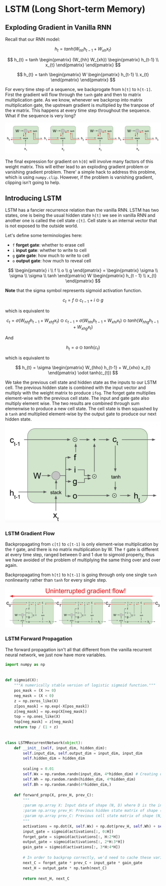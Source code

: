 
# LSTM (Long Short-term Memory)
## Exploding Gradient in Vanilla RNN
Recall that our RNN model:

$$
h_{t} = tanh(W_{hh} h_{t-1} + W_{xh}x_{t})
$$

$$
h_{t} = tanh \begin{pmatrix} (W_{hh} W_{xh}) \begin{pmatrix} h_{t-1} \\ x_{t} \end{pmatrix} \end{pmatrix}
$$

$$
h_{t} = tanh \begin{pmatrix} W \begin{pmatrix} h_{t-1} \\ x_{t} \end{pmatrix} \end{pmatrix}
$$

For every time step of a sequence, we backprogate from `h[t]` to `h[t-1]`. First the gradient will flow through the `tanh` gate and then to matrix multiplication gate. As we know, whenever we backprop into matrix multiplication gate, the upstream gradient is multiplied by the tranpose of the `W` matrix. This happens at every time step throughout the sequence. What if the sequence is very long?

![rnn-gradient-flow](img/rnn-gradient-flow.png)

The final expression for gradient on `h[0]` will involve many factors of this weight matrix. This will either lead to an exploding gradient problem or vanishing gradient problem. There' a simple hack to address this problme, which is using `numpy.clip`. However, if the problem is vanishing gradient, clipping isn't going to help.

## Introducing LSTM

LSTM has a fancier recurrence relation than the vanilla RNN. LSTM has two states, one is being the usual hidden state `h[t]` we see in vanilla RNN and another one is called the cell state `c[t]`. Cell state is an internal vector that is not exposed to the outside world. 

Let's define some terminologies here: 

* `f` **forget gate**: whether to erase cell
* `i` **input gate**: whether to write to cell
* `g` **gate gate**: how much to write to cell
* `o` **output gate**: how much to reveal cell

$$
\begin{pmatrix} i \\ f \\ o \\ g \end{pmatrix} = \begin{pmatrix} \sigma \\ \sigma \\ \sigma \\ tanh \end{pmatrix}
W \begin{pmatrix} h_{t - 1} \\ x_{t} \end{pmatrix}
$$

**Note** that the sigma symbol represents sigmoid activation function.

$$
c_{t} = f \odot c_{t - 1} + i \odot g
$$

which is equivalent to 

$$
c_{t} = \sigma(W_{hhf} h_{t-1} + W_{xhf} x_{t}) \odot c_{t-1} + \sigma(W_{hhi} h_{t-1} + W_{xhi} x_{t}) \odot tanh(W_{hhg} h_{t-1} + W_{xhg} x_{t})
$$

And

$$
h_{t} = o \odot tanh(c_{t})
$$

which is equivalent to

$$
h_{t} = \sigma \begin{pmatrix} W_{hho} h_{t-1} + W_{xho} x_{t} \end{pmatrix} \odot tanh(c_{t})
$$

We take the previous cell state and hidden state as the inputs to our LSTM cell. The previous hidden state is combined with the input vector and multiply with the weight matrix to produce `ifog`. The forget gate multiplies element-wise with the previous cell state. The input and gate gate also multiply element wise. The two results are combined through sum elemenwise to produce a new cell state. The cell state is then squashed by a `tanh` and multiplied element-wise by the output gate to produce our next hidden state.
![lstm](img/lstm.png)

### LSTM Gradient Flow
Backpropagating from `c[t]` to `c[t-1]` is only element-wise multiplication by the `f` gate, and there is no matrix multiplication by W. The `f` gate is different at every time step, ranged between 0 and 1 due to sigmoid property, thus we have avoided of the problem of multiplying the same thing over and over again. 

Backpropagating from `h[t]` to `h[t-1]` is going through only one single `tanh` nonlinearity rather than `tanh` for every single step.

![cell-state-gradient-flow](img/cell-state-gradient-flow.png)

### LSTM Forward Propagation
The forward propagation isn't all that different from the vanilla recurrent neural network, we just now have more variables.


```python
import numpy as np


def sigmoid(X):
    """A numerically stable version of logistic sigmoid function."""
    pos_mask = (X >= 0)
    neg_mask = (X < 0)
    z = np.zeros_like(X)
    z[pos_mask] = np.exp(-X[pos_mask])
    z[neg_mask] = np.exp(X[neg_mask])
    top = np.ones_like(X)
    top[neg_mask] = z[neg_mask]
    return top / (1 + z)


class LSTMRecurrentNetwork(object):
    def __init__(self, input_dim, hidden_dim):
        self.input_dim, self.output_dim = input_dim, input_dim
        self.hidden_dim = hidden_dim
        
        scaling = 0.01
        self.Wx = np.random.randn(input_dim, 4*hidden_dim) # Creating one giant weight matrix for i, f, o, g gates.
        self.Wh = np.random.randn(hidden_dim, 4*hidden_dim)
        self.Bh = np.random.randn(4*hidden_dim,)
        
    def forward_prop(X, prev_H, prev_C):
        """
        :param np.array X: Input data of shape (N, D) where D is the input dimension
        :param np.array prev_H: Previous hidden state matrix of shape (N, H)
        :param np.array prev_C: Previous cell state matrix of shape (N, H)
        """
        activations = np.dot(X, self.Wx) + np.dot(prev_H, self.Wh) + self.Bh
        input_gate = sigmoid(activations[:, 0:H])
        forget_gate = sigmoid(activations[:, H:2*H])
        output_gate = sigmoid(activations[:, 2*H:3*H])
        gain_gate = sigmoid(activations[:, 3*H:4*H])
        
        # In order to backprop correctly, we'd need to cache these variables but we will do that later.
        next_C = forget_gate * prev_C + input_gate * gain_gate
        next_H = output_gate * np.tanh(next_C)
        
        return next_H, next_C
        
        
```
